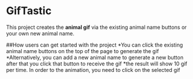# GifTastic
This project creates the **animal gif** via the existing animal name buttons or your own new animal name.

##How users can get started with the project
*You can click the existing animal name buttons on the top of the page to generate the gif
*Alternatively, you can add a new animal name to generate a new button after that you click that button to receive the gif
*the result will show 10 gif per time. In order to the animation, you need to click on the selected gif
